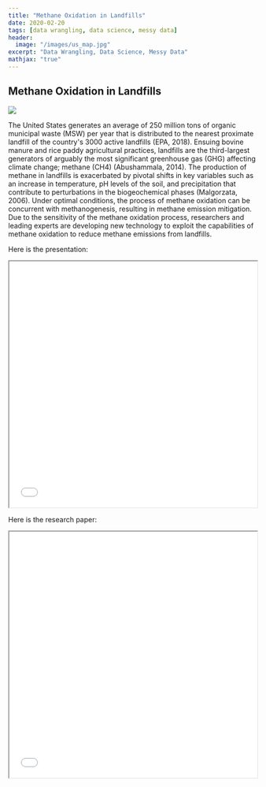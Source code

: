 ```yaml
---
title: "Methane Oxidation in Landfills"
date: 2020-02-20
tags: [data wrangling, data science, messy data]
header:
  image: "/images/us_map.jpg"
excerpt: "Data Wrangling, Data Science, Messy Data"
mathjax: "true"
---
```


## Methane Oxidation in Landfills

<img src="{{ site.url }}{{ site.baseurl }}/images/methane.jpg">

The United States generates an average of 250 million tons of organic municipal waste (MSW) per year that is distributed to the nearest proximate landfill of the country's 3000 active landfills (EPA, 2018). Ensuing bovine manure and rice paddy agricultural practices, landfills are the third-largest generators of arguably the most significant greenhouse gas (GHG) affecting climate change; methane (CH4) (Abushammala, 2014).  The production of methane in landfills is exacerbated by pivotal shifts in key variables such as an increase in temperature, pH levels of the soil, and precipitation that contribute to perturbations in the biogeochemical phases (Malgorzata, 2006). Under optimal conditions, the process of methane oxidation can be concurrent with methanogenesis, resulting in methane emission mitigation. Due to the sensitivity of the methane oxidation process, researchers and leading experts are developing new technology to exploit the capabilities of methane oxidation to reduce methane emissions from landfills. 

Here is the presentation:
<iframe width="100%" height="500px" src="../images/methane_pre.pdf" class="cool"></iframe>

Here is the research paper:
<iframe width="100%" height="500px" src="../images/methane_paper.pdf" class="cool"></iframe>
